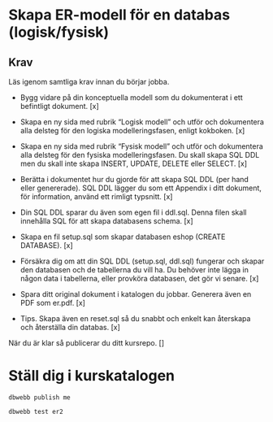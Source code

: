 # Skapa ER-modell för en databas (logisk/fysisk)

## Krav
Läs igenom samtliga krav innan du börjar jobba.

- Bygg vidare på din konceptuella modell som du dokumenterat i ett befintligt dokument. [x]

- Skapa en ny sida med rubrik “Logisk modell” och utför och dokumentera alla delsteg för den logiska modelleringsfasen, enligt kokboken. [x]

- Skapa en ny sida med rubrik “Fysisk modell” och utför och dokumentera alla delsteg för den fysiska modelleringsfasen. Du skall skapa SQL DDL men du skall inte skapa INSERT, UPDATE, DELETE eller SELECT. [x]

- Berätta i dokumentet hur du gjorde för att skapa SQL DDL (per hand eller genererade). SQL DDL lägger du som ett Appendix i ditt dokument, för information, använd ett rimligt typsnitt. [x]

- Din SQL DDL sparar du även som egen fil i ddl.sql. Denna filen skall innehålla SQL för att skapa databasens schema. [x]

- Skapa en fil setup.sql som skapar databasen eshop (CREATE DATABASE). [x]

- Försäkra dig om att din SQL DDL (setup.sql, ddl.sql) fungerar och skapar den databasen och de tabellerna du vill ha. Du behöver inte lägga in någon data i tabellerna, eller provköra databasen, det gör vi senare. [x]

- Spara ditt original dokument i katalogen du jobbar. Generera även en PDF som er.pdf. [x]

- Tips. Skapa även en reset.sql så du snabbt och enkelt kan återskapa och återställa din databas. [x]

När du är klar så publicerar du ditt kursrepo. []

# Ställ dig i kurskatalogen
```
dbwebb publish me

dbwebb test er2
```